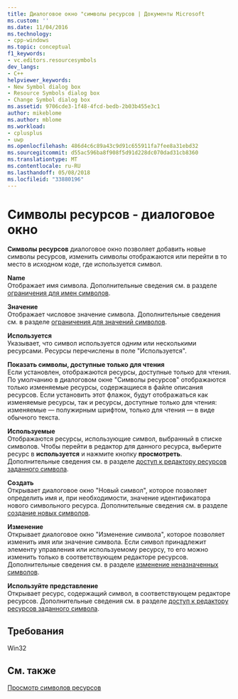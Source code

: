 ```yaml
---
title: Диалоговое окно "символы ресурсов | Документы Microsoft
ms.custom: ''
ms.date: 11/04/2016
ms.technology:
- cpp-windows
ms.topic: conceptual
f1_keywords:
- vc.editors.resourcesymbols
dev_langs:
- C++
helpviewer_keywords:
- New Symbol dialog box
- Resource Symbols dialog box
- Change Symbol dialog box
ms.assetid: 9706cde3-1f48-4fcd-bedb-2b03b455e3c1
author: mikeblome
ms.author: mblome
ms.workload:
- cplusplus
- uwp
ms.openlocfilehash: 486d4c6c89a43c9d91c655911fa7fee8a31ebd32
ms.sourcegitcommit: d55ac596ba8f908f5d91d228dc070dad31cb8360
ms.translationtype: MT
ms.contentlocale: ru-RU
ms.lasthandoff: 05/08/2018
ms.locfileid: "33880196"
---
```

# <a name="resource-symbols-dialog-box"></a>Символы ресурсов - диалоговое окно
**Символы ресурсов** диалоговое окно позволяет добавить новые символы ресурсов, изменить символы отображаются или перейти в то место в исходном коде, где используется символ.  
  
 **Name**  
 Отображает имя символа. Дополнительные сведения см. в разделе [ограничения для имен символов](../windows/symbol-name-restrictions.md).  
  
 **Значение**  
 Отображает числовое значение символа. Дополнительные сведения см. в разделе [ограничения для значений символов](../windows/symbol-value-restrictions.md).  
  
 **Используется**  
 Указывает, что символ используется одним или несколькими ресурсами. Ресурсы перечислены в поле "Используется".  
  
 **Показать символы, доступные только для чтения**  
 Если установлен, отображаются ресурсы, доступные только для чтения. По умолчанию в диалоговом окне "Символы ресурсов" отображаются только изменяемые ресурсы, содержащиеся в файле описания ресурсов. Если установить этот флажок, будут отображаться как изменяемые ресурсы, так и ресурсы, доступные только для чтения: изменяемые — полужирным шрифтом, только для чтения — в виде обычного текста.  
  
 **Используемые**  
 Отображаются ресурсы, использующие символ, выбранный в списке символов. Чтобы перейти в редактор для данного ресурса, выберите ресурс в **используется** и нажмите кнопку **просмотреть**. Дополнительные сведения см. в разделе [доступ к редактору ресурсов заданного символа](../windows/opening-the-resource-editor-for-a-given-symbol.md).  
  
 **Создать**  
 Открывает диалоговое окно "Новый символ", которое позволяет определить имя и, при необходимости, значение идентификатора нового символьного ресурса. Дополнительные сведения см. в разделе [создание новых символов](../windows/creating-new-symbols.md).  
  
 **Изменение**  
 Открывает диалоговое окно "Изменение символа", которое позволяет изменить имя или значение символа. Если символ принадлежит элементу управления или используемому ресурсу, то его можно изменить только в соответствующем редакторе ресурсов. Дополнительные сведения см. в разделе [изменение неназначенных символов](../windows/changing-unassigned-symbols.md).  
  
 **Используйте представление**  
 Открывает ресурс, содержащий символ, в соответствующем редакторе ресурсов. Дополнительные сведения см. в разделе [доступ к редактору ресурсов заданного символа](../windows/opening-the-resource-editor-for-a-given-symbol.md).  
  

  
## <a name="requirements"></a>Требования  
 Win32  
  
## <a name="see-also"></a>См. также  
 [Просмотр символов ресурсов](../windows/viewing-resource-symbols.md)
